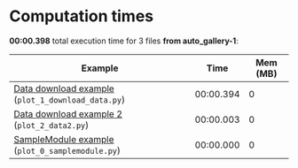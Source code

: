 <a id="sphx-glr-auto-gallery-1-sg-execution-times"></a>

# Computation times

**00:00.398** total execution time for 3 files **from auto_gallery-1**:

<style scoped>
<link href="https://cdnjs.cloudflare.com/ajax/libs/twitter-bootstrap/5.3.0/css/bootstrap.min.css" rel="stylesheet" />
<link href="https://cdn.datatables.net/1.13.6/css/dataTables.bootstrap5.min.css" rel="stylesheet" />
</style>
<script src="https://code.jquery.com/jquery-3.7.0.js"></script>
<script src="https://cdn.datatables.net/1.13.6/js/jquery.dataTables.min.js"></script>
<script src="https://cdn.datatables.net/1.13.6/js/dataTables.bootstrap5.min.js"></script>
<script type="text/javascript" class="init">
$(document).ready( function () {
    $('table.sg-datatable').DataTable({order: [[1, 'desc']]});
} );
</script>

| Example                                                                                                                      | Time      |   Mem (MB) |
|------------------------------------------------------------------------------------------------------------------------------|-----------|------------|
| [Data download example](plot_1_download_data.md#sphx-glr-auto-gallery-1-plot-1-download-data-py) (`plot_1_download_data.py`) | 00:00.394 |          0 |
| [Data download example 2](plot_2_data2.md#sphx-glr-auto-gallery-1-plot-2-data2-py) (`plot_2_data2.py`)                       | 00:00.003 |          0 |
| [SampleModule example](plot_0_samplemodule.md#sphx-glr-auto-gallery-1-plot-0-samplemodule-py) (`plot_0_samplemodule.py`)     | 00:00.000 |          0 |
